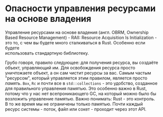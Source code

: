 # Опасности управления ресурсами на основе владения

Управление ресурсами на основе владения (англ. OBRM, Ownership Based Resource Management) - RAII: Resource Acquisition Is Initialization - это то, с чем вы будете много сталкиваться в Rust. Особенно если будете<br>использовать стандартную библиотеку.

Грубо говоря, правило следующее: для получения ресурса, вы создаёте объект, управляющий им. Для освобождения ресурса просто уничтожаете объект, а он сам чистит ресурсы за вас. Самым частым "ресурсом", который управляется этим правилом, является просто *память*. `Box`, `Rc` и почти все в `std::collections` - это удобство, созданное для правильного управления памятью. Это особенно важно в Rust, потому что у нас нет всепроникающего GC, на который можно было бы возложить управление памятью. Важно понимать: Rust - это контроль. В то же время мы не ограничены только памятью. Почти каждый ресурс системы - поток, файл или сокет - проходит через этот API.

